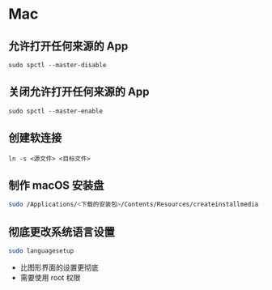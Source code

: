 # Mac

## 允许打开任何来源的 App

`sudo spctl --master-disable`

## 关闭允许打开任何来源的 App

`sudo spctl --master-enable`

## 创建软连接

```shell
ln -s <源文件> <目标文件>
```

## 制作 macOS 安装盘

```sh
sudo /Applications/<下载的安装包>/Contents/Resources/createinstallmedia --volume /Volumes/<U盘名称> --applicationpath /Applications/<下载的安装包> --nointeraction
```

## 彻底更改系统语言设置

```sh
sudo languagesetup
```

- 比图形界面的设置更彻底
- 需要使用 root 权限

